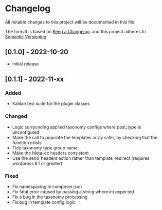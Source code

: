 # Changelog
All notable changes to this project will be documented in this file.

The format is based on [Keep a Changelog](https://keepachangelog.com/en/1.0.0/),
and this project adheres to [Semantic Versioning](https://semver.org/spec/v2.0.0.html).

## [0.1.0] - 2022-10-20
- Initial release

## [0.1.1] - 2022-11-xx
### Added
- Kahlan test suite for the plugin classes

### Changed
- Logic surrounding applied taxonomy configs where post_type is unconfigured
- Make the call to populate the templates array safer, by checking that the function exists
- Tidy taxonomy type group name
- Make the Meta-cc headers consistent
- Use the send_headers action rather than template_redirect (requires wordpress 6.1 or greater)

### Fixed
- Fix namespacing in composer.json
- Fix fatal error caused by passing a string where int expected
- Fix a bug in the taxonomy processing 
- Fix bug in template config logic